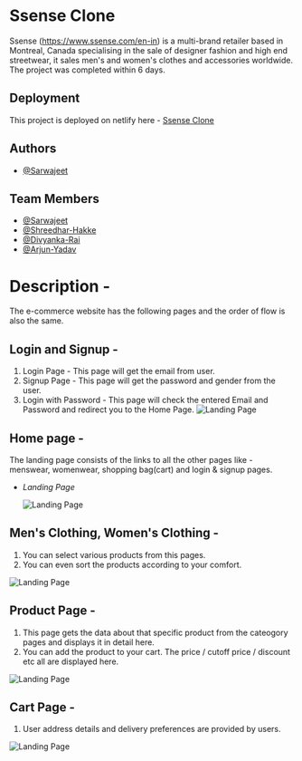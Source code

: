 # Ssense Clone

Ssense (https://www.ssense.com/en-in) is a multi-brand retailer based in Montreal, Canada specialising in the sale of designer fashion and high end streetwear, it sales men's and women's clothes and accessories worldwide. The project was completed within 6 days.

## Deployment

This project is deployed on netlify here - [Ssense Clone](https://admirable-tanuki-3e239e.netlify.app/)

## Authors

- [@Sarwajeet](https://github.com/sarwjeet424)


## Team Members

- [@Sarwajeet](https://github.com/sarwjeet424)
- [@Shreedhar-Hakke](https://github.com/Shridhar1998)
- [@Divyanka-Rai](https://github.com/DivyankaRai)
- [@Arjun-Yadav](https://github.com/yadavarjun182)

# Description -

The e-commerce website has the following pages and the order of flow is also the same.

## Login and Signup -

1. Login Page - This page will get the email from user.
2. Signup Page - This page will get the password and gender from the user.
3. Login with Password - This page will check the entered Email and Password and redirect you to the Home Page.
  ![Landing Page](https://i.postimg.cc/ZqFXN4Fb/Screenshot-915.png)

## Home page -

The landing page consists of the links to all the other pages like - menswear, womenwear, shopping bag(cart) and login & signup pages.

- *Landing Page*

  ![Landing Page](https://i.postimg.cc/Y2nbsz3q/Screenshot-64.png)

## Men's Clothing, Women's Clothing - 

1. You can select various products from this pages.
2. You can even sort the products according to your comfort.

  ![Landing Page](https://i.postimg.cc/q74sRNL5/Screenshot-59.png)

## Product Page - 

1. This page gets the data about that specific product from the cateogory pages and displays it in detail here. 
2. You can add the product to your cart. The price / cutoff price / discount etc all are displayed here.


  ![Landing Page](https://i.postimg.cc/KY0M8J41/Screenshot-68.png)

## Cart Page - 

1. User address details and delivery preferences are provided by users.


  ![Landing Page](https://i.postimg.cc/L4wbxM28/Screenshot-69.png)
